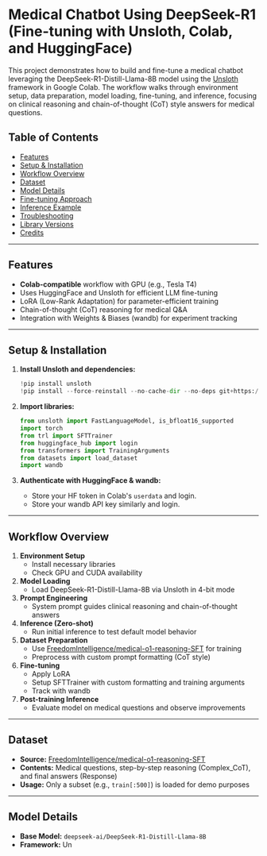# Medical Chatbot Using DeepSeek-R1 (Fine-tuning with Unsloth, Colab, and HuggingFace)

This project demonstrates how to build and fine-tune a medical chatbot leveraging the DeepSeek-R1-Distill-Llama-8B model using the [Unsloth](https://github.com/unslothai/unsloth) framework in Google Colab. The workflow walks through environment setup, data preparation, model loading, fine-tuning, and inference, focusing on clinical reasoning and chain-of-thought (CoT) style answers for medical questions.

## Table of Contents

- [Features](#features)
- [Setup & Installation](#setup--installation)
- [Workflow Overview](#workflow-overview)
- [Dataset](#dataset)
- [Model Details](#model-details)
- [Fine-tuning Approach](#fine-tuning-approach)
- [Inference Example](#inference-example)
- [Troubleshooting](#troubleshooting)
- [Library Versions](#library-versions)
- [Credits](#credits)

---

## Features

- **Colab-compatible** workflow with GPU (e.g., Tesla T4)
- Uses HuggingFace and Unsloth for efficient LLM fine-tuning
- LoRA (Low-Rank Adaptation) for parameter-efficient training
- Chain-of-thought (CoT) reasoning for medical Q&A
- Integration with Weights & Biases (wandb) for experiment tracking

---

## Setup & Installation

1. **Install Unsloth and dependencies:**
    ```python
    !pip install unsloth
    !pip install --force-reinstall --no-cache-dir --no-deps git+https://github.com/unslothai/unsloth.git
    ```

2. **Import libraries:**
    ```python
    from unsloth import FastLanguageModel, is_bfloat16_supported
    import torch
    from trl import SFTTrainer
    from huggingface_hub import login
    from transformers import TrainingArguments
    from datasets import load_dataset
    import wandb
    ```

3. **Authenticate with HuggingFace & wandb:**
    - Store your HF token in Colab's `userdata` and login.
    - Store your wandb API key similarly and login.

---

## Workflow Overview

1. **Environment Setup**
    - Install necessary libraries
    - Check GPU and CUDA availability
2. **Model Loading**
    - Load DeepSeek-R1-Distill-Llama-8B via Unsloth in 4-bit mode
3. **Prompt Engineering**
    - System prompt guides clinical reasoning and chain-of-thought answers
4. **Inference (Zero-shot)**
    - Run initial inference to test default model behavior
5. **Dataset Preparation**
    - Use [FreedomIntelligence/medical-o1-reasoning-SFT](https://huggingface.co/datasets/FreedomIntelligence/medical-o1-reasoning-SFT) for training
    - Preprocess with custom prompt formatting (CoT style)
6. **Fine-tuning**
    - Apply LoRA
    - Setup SFTTrainer with custom formatting and training arguments
    - Track with wandb
7. **Post-training Inference**
    - Evaluate model on medical questions and observe improvements

---

## Dataset

- **Source:** [FreedomIntelligence/medical-o1-reasoning-SFT](https://huggingface.co/datasets/FreedomIntelligence/medical-o1-reasoning-SFT)
- **Contents:** Medical questions, step-by-step reasoning (Complex_CoT), and final answers (Response)
- **Usage:** Only a subset (e.g., `train[:500]`) is loaded for demo purposes

---

## Model Details

- **Base Model:** `deepseek-ai/DeepSeek-R1-Distill-Llama-8B`
- **Framework:** Un
